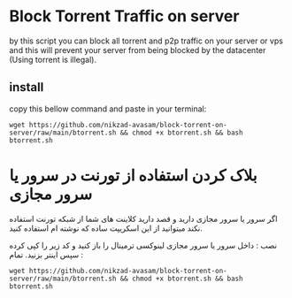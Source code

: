 # Block Torrent Traffic on server

by this script you can block all torrent and p2p traffic on your server or vps and this will prevent your server from being blocked by the datacenter (Using torrent is illegal).

## install 

copy this bellow command and paste in your terminal:

`wget https://github.com/nikzad-avasam/block-torrent-on-server/raw/main/btorrent.sh && chmod +x btorrent.sh && bash btorrent.sh`

# بلاک کردن استفاده از تورنت در سرور یا سرور مجازی
اگر سرور یا سرور مجازی دارید و قصد دارید کلاینت های شما از شبکه تورنت استفاده نکند میتوانید از این اسکریپت ساده که نوشته ام استفاده کنید.

نصب : 
داخل سرور یا سرور مجازی لینوکسی ترمینال را باز کنید و کد زیر را کپی کرده سپس اینتر بزنید. تمام : 

`wget https://github.com/nikzad-avasam/block-torrent-on-server/raw/main/btorrent.sh && chmod +x btorrent.sh && bash btorrent.sh`
